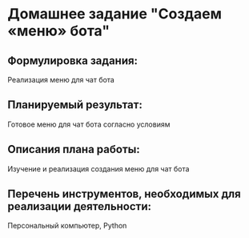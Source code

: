 # Домашнее задание "Создаем «меню» бота"

## Формулировка задания:

Реализация меню для чат бота

## Планируемый результат:

Готовое меню для чат бота согласно условиям

## Описания плана работы:

Изучение и реализация создания меню для чат бота

## Перечень инструментов, необходимых для реализации деятельности:

Персональный компьютер, Python
